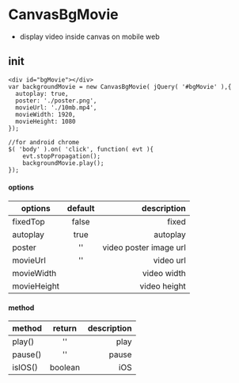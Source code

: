 # CanvasBgMovie
* display video inside canvas on mobile web

## init
```
<div id="bgMovie"></div>
var backgroundMovie = new CanvasBgMovie( jQuery( '#bgMovie' ),{
  autoplay: true,
  poster: './poster.png',
  movieUrl: './10mb.mp4',
  movieWidth: 1920,
  movieHeight: 1080
});

//for android chrome
$( 'body' ).on( 'click', function( evt ){
	evt.stopPropagation();
	backgroundMovie.play();
});
```

#### options
|options|default|description|
| ------- |:-------------:| --------------------------:|
|fixedTop|false| fixed |
|autoplay|true| autoplay |
|poster|''|video poster image url|
|movieUrl| '' | video url  |
|movieWidth |  | video width |
|movieHeight | | video height |

#### method
|method|return|description|
| ------- |:-------------:| --------------------------:|
|play()| '' | play |
|pause()| '' | pause|
|isIOS()| boolean| iOS|
